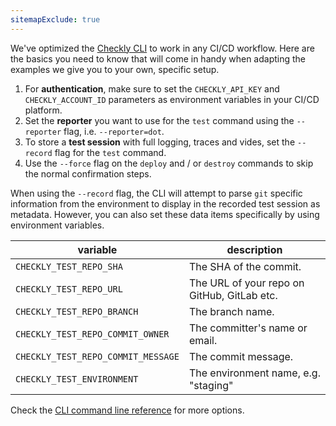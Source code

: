 ```yaml
---
sitemapExclude: true
---
```

We've optimized the [Checkly CLI](/docs/cli) to work in any CI/CD workflow. Here are the basics you need to know that
will come in handy when adapting the examples we give you to your own, specific setup.

1. For **authentication**, make sure to set the `CHECKLY_API_KEY` and `CHECKLY_ACCOUNT_ID` parameters as environment variables
in your CI/CD platform.
2. Set the **reporter** you want to use for the `test` command using the `--reporter` flag, i.e. `--reporter=dot`.
3. To store a **test session** with full logging, traces and vides, set the `--record` flag for the `test` command.
4. Use the `--force` flag on the `deploy` and / or `destroy` commands to skip the normal confirmation steps.

When using the `--record` flag, the CLI will attempt to parse `git` specific information from
the environment to display in the recorded test session as metadata. However, you can also set these data items specifically
by using environment variables.

| variable                           | description                                |
|------------------------------------|--------------------------------------------|
| `CHECKLY_TEST_REPO_SHA`            | The SHA of the commit.                     |
| `CHECKLY_TEST_REPO_URL`            | The URL of your repo on GitHub, GitLab etc.|
| `CHECKLY_TEST_REPO_BRANCH`         | The branch name.                           |
| `CHECKLY_TEST_REPO_COMMIT_OWNER`   | The committer's name or email.             |
| `CHECKLY_TEST_REPO_COMMIT_MESSAGE` | The commit message.                        |
| `CHECKLY_TEST_ENVIRONMENT`         | The environment name, e.g. "staging"       |

Check the [CLI command line reference](/docs/cli/command-line-reference) for more options.
